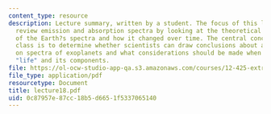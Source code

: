 ```yaml
---
content_type: resource
description: Lecture summary, written by a student. The focus of this lecture is to
  review emission and absorption spectra by looking at the theoretical projection
  of the Earth?s spectra and how it changed over time. The central concept of this
  class is to determine whether scientists can draw conclusions about alien life based
  on spectra of exoplanets and what considerations should be made when discussing
  "life" and its components.
file: https://ol-ocw-studio-app-qa.s3.amazonaws.com/courses/12-425-extrasolar-planets-physics-and-detection-techniques-fall-2007/0c87957e87cc18b5d6651f5337065140_lecture18.pdf
file_type: application/pdf
resourcetype: Document
title: lecture18.pdf
uid: 0c87957e-87cc-18b5-d665-1f5337065140
---
```

